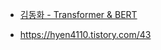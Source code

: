 * [김동화 - Transformer & BERT](https://www.youtube.com/watch?v=xhY7m8QVKjo)

* https://hyen4110.tistory.com/43
